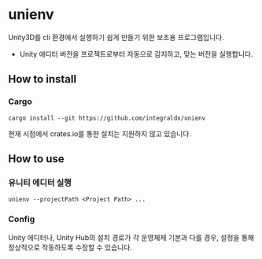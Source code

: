 # unienv

Unity3D를 cli 환경에서 실행하기 쉽게 만들기 위한 보조용 프로그램입니다.

- Unity 에디터 버전을 프로젝트로부터 자동으로 감지하고, 맞는 버전을 실행합니다.

## How to install

### Cargo

```shell
cargo install --git https://github.com/integraldx/unienv
```

현재 시점에서 crates.io를 통한 설치는 지원하지 않고 있습니다.

## How to use

### 유니티 에디터 실행

```shell
unienv --projectPath <Project Path> ...
```

### Config

Unity 에디터나, Unity Hub의 설치 경로가 각 운영체제 기본과 다를 경우, 설정을 통해 정상적으로 작동하도록 수정할 수 있습니다.
